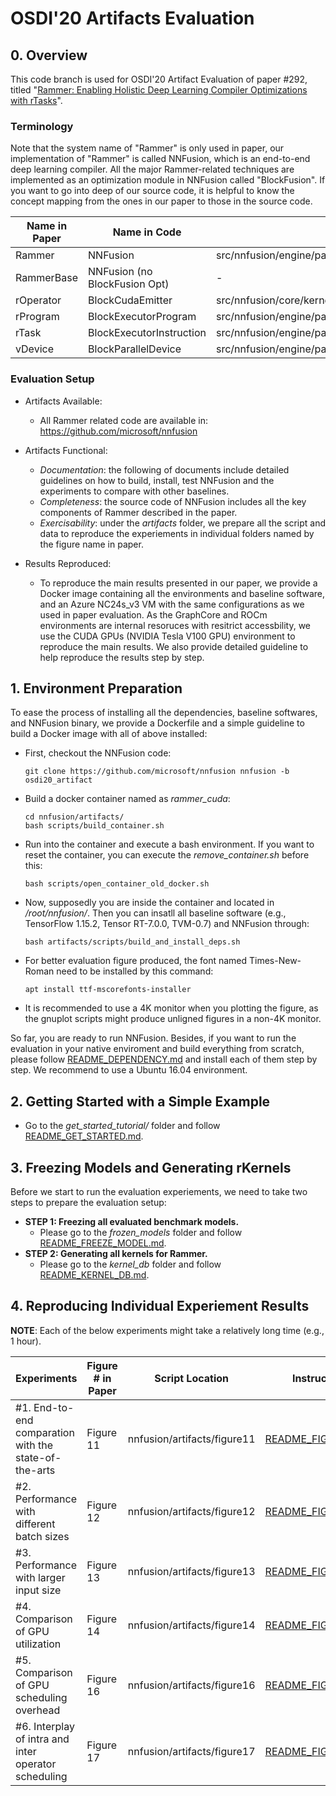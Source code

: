 # OSDI'20 Artifacts Evaluation

## 0. Overview
  This code branch is used for OSDI'20 Artifact Evaluation of paper #292, titled "[Rammer: Enabling Holistic Deep Learning Compiler Optimizations with rTasks](https://www.usenix.org/conference/osdi20/presentation/ma)". 

### Terminology
Note that the system name of "Rammer" is only used in paper, our implementation of "Rammer" is called NNFusion, which is an end-to-end deep learning compiler. All the major Rammer-related techniques are implemented as an optimization module in NNFusion called "BlockFusion". If you want to go into deep of our source code, it is helpful to know the concept mapping from the ones in our paper to those in the source code.

| Name in Paper   | Name in Code |  Source File |
| -----------     | -----------  |  ----------- |                
| Rammer          | NNFusion     |  src/nnfusion/engine/pass/graph/blockfusion/            |
| RammerBase      | NNFusion (no BlockFusion Opt)  | -
| rOperator       | BlockCudaEmitter | src/nnfusion/core/kernels/cuda_gpu/cuda_emitter.hpp |
| rProgram        | BlockExecutorProgram | src/nnfusion/engine/pass/graph/blockfusion/common.hpp |
| rTask           | BlockExecutorInstruction | src/nnfusion/engine/pass/graph/blockfusion/common.hpp |
| vDevice         | BlockParallelDevice | src/nnfusion/engine/pass/graph/blockfusion/block_parallel_device.hpp |

### Evaluation Setup

- Artifacts Available: 
    - All Rammer related code are available in: https://github.com/microsoft/nnfusion

- Artifacts Functional:
    - *Documentation*: the following of documents include detailed guidelines on how to build, install, test NNFusion and the experiments to compare with other baselines.
    - *Completeness*: the source code of NNFusion includes all the key components of Rammer described in the paper.
    - *Exercisability*: under the *artifacts* folder, we prepare all the script and data to reproduce the experiements in individual folders named by the figure name in paper.

- Results Reproduced:
    - To reproduce the main results presented in our paper, we provide a Docker image containing all the environments and baseline software, and an Azure NC24s_v3 VM with the same configurations as we used in paper evaluation. As the GraphCore and ROCm environments are internal resoruces with resitrict accessbility, we use the CUDA GPUs (NVIDIA Tesla V100 GPU) environment to reproduce the main results. We also provide detailed guideline to help reproduce the results step by step.


## 1. Environment Preparation

To ease the process of installing all the dependencies, baseline softwares, and NNFusion binary, we provide a Dockerfile and a simple guideline to build a Docker image with all of above installed:

* First, checkout the NNFusion code:
    ```
    git clone https://github.com/microsoft/nnfusion nnfusion -b osdi20_artifact
    ```
* Build a docker container named as *rammer_cuda*:
    ```
    cd nnfusion/artifacts/
    bash scripts/build_container.sh
    ```
* Run into the container and execute a bash environment. If you want to reset the container, you can execute the *remove_container.sh* before this:
    ```
    bash scripts/open_container_old_docker.sh
    ```
* Now, supposedly you are inside the container and located in */root/nnfusion/*. Then you can insatll all baseline software (e.g., TensorFlow 1.15.2, Tensor RT-7.0.0, TVM-0.7) and NNFusion through:
    ```
    bash artifacts/scripts/build_and_install_deps.sh
    ```
* For better evaluation figure produced, the font named Times-New-Roman need to be installed by this command:
    ```
    apt install ttf-mscorefonts-installer
    ```
* It is recommended to use a 4K monitor when you plotting the figure, as the gnuplot scripts might produce unligned figures in a non-4K monitor.

So far, you are ready to run NNFusion. Besides, if you want to run the evaluation in your native enviroment and build everything from scratch, please follow [README_DEPENDENCY.md](README_DEPENDENCY.md) and install each of them step by step. We recommend to use a Ubuntu 16.04 environment.

## 2. Getting Started with a Simple Example

 - Go to the *get_started_tutorial/* folder and follow [README_GET_STARTED.md](get_started_tutorial/README_GET_STARTED.md).

## 3. Freezing Models and Generating rKernels

Before we start to run the evaluation experiements, we need to take two steps to prepare the evaluation setup:
 - **STEP 1: Freezing all evaluated benchmark models.** 
     - Please go to the *frozen_models* folder and follow [README_FREEZE_MODEL.md](frozen_models/README_FREEZE_MODEL.md).
 - **STEP 2: Generating all kernels for Rammer.** 
     - Please go to the *kernel_db* folder and follow [README_KERNEL_DB.md](kernel_db/README_KERNEL_DB.md).

## 4. Reproducing Individual Experiement Results
**NOTE**: Each of the below experiments might take a relatively long time (e.g., 1 hour).

| Experiments   | Figure # in Paper |  Script Location | Instructions | 
| -----------     | -----------  |  ----------- |    ----------- |              
| #1. End-to-end comparation with the state-of-the-arts  | Figure 11 | nnfusion/artifacts/figure11 | [README_FIGURE11.md](figure11/README_FIGURE11.md) |
| #2. Performance with different batch sizes | Figure 12 | nnfusion/artifacts/figure12 | [README_FIGURE12.md](figure12/README_FIGURE12.md) |
| #3. Performance with larger input size | Figure 13 | nnfusion/artifacts/figure13 | [README_FIGURE13.md](figure13/README_FIGURE13.md) |
| #4. Comparison of GPU utilization | Figure 14 | nnfusion/artifacts/figure14 | [README_FIGURE14.md](figure14/README_FIGURE14.md) |
| #5. Comparison of GPU scheduling overhead | Figure 16 | nnfusion/artifacts/figure16 | [README_FIGURE16.md](figure16/README_FIGURE16.md) |
| #6. Interplay of intra and inter operator scheduling | Figure 17 | nnfusion/artifacts/figure17 | [README_FIGURE17.md](figure17/README_FIGURE17.md) |